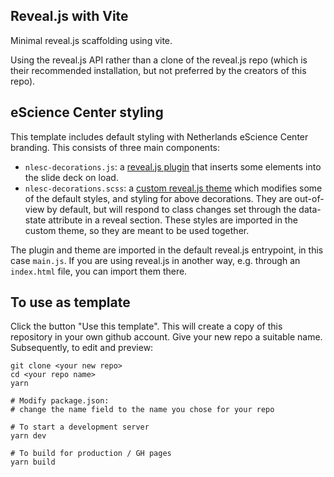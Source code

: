 ## Reveal.js with Vite

Minimal reveal.js scaffolding using vite.

Using the reveal.js API rather than a clone of the reveal.js repo (which is
their recommended installation, but not preferred by the creators of this repo).

## eScience Center styling

This template includes default styling with Netherlands
eScience Center branding. This consists of three main components:

- `nlesc-decorations.js`: a [reveal.js
  plugin](https://revealjs.com/creating-plugins/) that inserts some elements
  into the slide deck on load.
- `nlesc-decorations.scss`: a [custom reveal.js
  theme](https://revealjs.com/themes/#creating-a-theme) which modifies some of
  the default styles, and styling for above decorations. They are
  out-of-view by default, but will respond to class changes set through the
  data-state attribute in a reveal section. These styles are imported in the
  custom theme, so they are meant to be used together.

The plugin and theme are imported in the default reveal.js entrypoint, in this
case `main.js`. If you are using reveal.js in another way, e.g. through an
`index.html` file, you can import them there.

## To use as template
Click the button "Use this template". This will create a copy of this repository
in your own github account. Give your new repo a suitable name. Subsequently,
to edit and preview:

```
git clone <your new repo>
cd <your repo name>
yarn

# Modify package.json:
# change the name field to the name you chose for your repo

# To start a development server
yarn dev

# To build for production / GH pages
yarn build
```